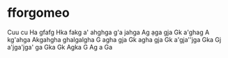 # fforgomeo
Cuu cu
Ha gfafg 
Hka fakg a' ahghga g'a jahga 
Ag ạga gja
Gk a'ghag
A kg'ahga 
Akgahgha ghalgalgha
G agha gja
Gk agha gja
 Gk a'gja''jga
 Gka
 Gj a'jga'jga' ga
  Gka
    Gk
    Agka
     G
     Ag a
     Ga
